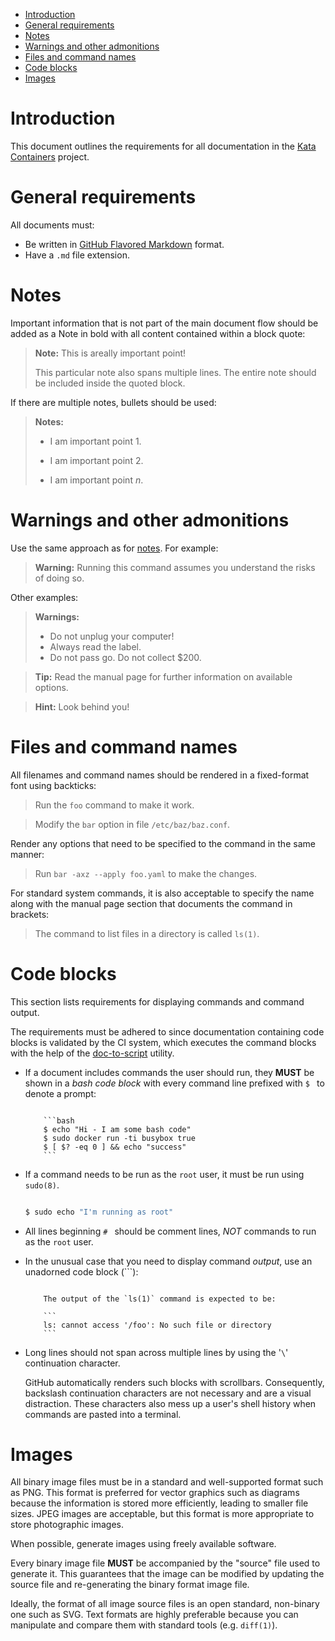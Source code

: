 * [Introduction](#introduction)
* [General requirements](#general-requirements)
* [Notes](#notes)
* [Warnings and other admonitions](#warnings-and-other-admonitions)
* [Files and command names](#files-and-command-names)
* [Code blocks](#code-blocks)
* [Images](#images)

# Introduction

This document outlines the requirements for all documentation in the [Kata
Containers](https://github.com/kata-containers) project.

# General requirements

All documents must:

- Be written in [GitHub Flavored Markdown](https://github.github.com/gfm) format.
- Have a `.md` file extension.

# Notes

Important information that is not part of the main document flow should be
added as a Note in bold with all content contained within a block quote:

> **Note:** This is areally important point!
>
> This particular note also spans multiple lines. The entire note should be
> included inside the quoted block.

If there are multiple notes, bullets should be used:

> **Notes:**
>
> - I am important point 1.
>
> - I am important point 2.
>
> - I am important point *n*.

# Warnings and other admonitions

Use the same approach as for [notes](#notes). For example:

> **Warning:** Running this command assumes you understand the risks of doing so.

Other examples:

> **Warnings:**
>
> - Do not unplug your computer!
> - Always read the label.
> - Do not pass go. Do not collect $200.

> **Tip:** Read the manual page for further information on available options.

> **Hint:** Look behind you!

# Files and command names

All filenames and command names should be rendered in a fixed-format font
using backticks:

> Run the `foo` command to make it work.

> Modify the `bar` option in file `/etc/baz/baz.conf`.

Render any options that need to be specified to the command in the same manner:

> Run `bar -axz --apply foo.yaml` to make the changes.

For standard system commands, it is also acceptable to specify the name along
with the manual page section that documents the command in brackets:

> The command to list files in a directory is called `ls(1)`.

# Code blocks

This section lists requirements for displaying commands and command output.

The requirements must be adhered to since documentation containing code blocks
is validated by the CI system, which executes the command blocks with the help
of the
[doc-to-script](https://github.com/kata-containers/tests/tree/master/.ci/kata-doc-to-script.sh)
utility.

- If a document includes commands the user should run, they **MUST** be shown
  in a *bash code block* with every command line prefixed with `$ ` to denote
  a prompt:

  ```

      ```bash
      $ echo "Hi - I am some bash code"
      $ sudo docker run -ti busybox true
      $ [ $? -eq 0 ] && echo "success"
      ```

  ```

- If a command needs to be run as the `root` user, it must be run using
  `sudo(8)`.
  ```bash

  $ sudo echo "I'm running as root"
  ```

- All lines beginning `# ` should be comment lines, *NOT* commands to run as
  the `root` user.

- In the unusual case that you need to display command *output*, use an
  unadorned code block (\`\`\`):

  ```

      The output of the `ls(1)` command is expected to be:

      ```
      ls: cannot access '/foo': No such file or directory
      ```

  ```

- Long lines should not span across multiple lines by using the '`\`'
  continuation character.

  GitHub automatically renders such blocks with scrollbars. Consequently,
  backslash continuation characters are not necessary and are a visual
  distraction. These characters also mess up a user's shell history when
  commands are pasted into a terminal.

# Images

All binary image files must be in a standard and well-supported format such as
PNG. This format is preferred for vector graphics such as diagrams because the
information is stored more efficiently, leading to smaller file sizes. JPEG
images are acceptable, but this format is more appropriate to store
photographic images.

When possible, generate images using freely available software.

Every binary image file **MUST** be accompanied by the "source" file used to
generate it. This guarantees that the image can be modified by updating the
source file and re-generating the binary format image file.

Ideally, the format of all image source files is an open standard, non-binary
one such as SVG. Text formats are highly preferable because you can manipulate
and compare them with standard tools (e.g. `diff(1)`).

